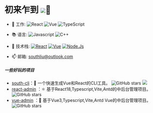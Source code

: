 # 初来乍到  ![](https://southliu.github.io/)👋

- 💼 工作: 
  ![React](https://img.shields.io/badge/-React-black?style=plastic&logo=react)
  ![Vue](https://img.shields.io/badge/-Vue-black?style=plastic&logo=vue.js)
  ![TypeScript](https://img.shields.io/badge/-TypeScript-black?style=plastic&logo=typeScript)

- 📚 语言:
  ![Javascript](https://img.shields.io/badge/-JavaScript-black?style=plastic&logo=javascript)
  ![C++](https://img.shields.io/badge/-C++-black?style=plastic&logo=c%2B%2B)

- 🔧 技术栈:
  [![React](https://img.shields.io/badge/React-16.0+-blue.svg?style=plastic)](https://react.docschina.org/)
  [![Vue](https://img.shields.io/badge/Vue-2.0~3.0-green.svg?style=plastic)](https://cn.vuejs.org/)
  [![Node.Js](https://img.shields.io/badge/Node.js-14.0+-black.svg?style=plastic)](http://nodejs.p2hp.com/)

- 📫 邮箱:
  southliu@outlook.com

<!-- ![](https://visitor-badge.glitch.me/badge?page_id=SouthlLiu) -->

<!-- [![SouthLiu's github stats](https://github-readme-stats.vercel.app/api?username=SouthLiu&show_icons=true)](https://github.com/SouthLiu) -->


##### 一些好玩的项目
- [south-cli](https://www.npmjs.com/package/south-cli)：🧰 一个快速生成Vue和React的CLI工具。  ![GitHub stars](https://img.shields.io/github/stars/southliu/south-cli)  [![](https://img.shields.io/npm/dt/south-cli)](https://www.npmjs.com/package/south-cli)
- [react-admin](https://github.com/southliu/react-admin) ：⚛️ 基于React18,Typescript,Vite,Antd的中后台管理项目。![GitHub stars](https://img.shields.io/github/stars/southliu/react-admin)
- [vue-admin](https://github.com/southliu/vue-admin) ：🌿 基于Vue3,Typescript,Vite,Antd Vue的中后台管理项目。![GitHub stars](https://img.shields.io/github/stars/southliu/vue-admin)
